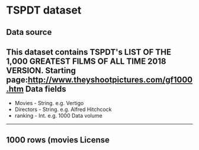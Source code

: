 TSPDT dataset
=======
Data source
-------
This dataset contains TSPDT's LIST OF THE 1,000 GREATEST FILMS OF ALL TIME 2018 VERSION.
Starting page:http://www.theyshootpictures.com/gf1000.htm
Data fields
-------
* Movies - String. e.g. Vertigo
* Directors - String. e.g. Alfred Hitchcock
* ranking - Int. e.g. 1000
Data volume
------
1000 rows (movies
License
-------

